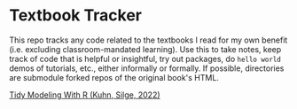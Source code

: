 # Textbook Tracker

This repo tracks any code related to the textbooks I read for my own benefit
(i.e. excluding classroom-mandated learning). Use this to take notes,
keep track of code that is helpful or insightful, try out packages, 
do `hello world` demos of tutorials, etc., either informally or formally. If possible, directories are
submodule forked repos of the original book's HTML.

[Tidy Modeling With R (Kuhn, Silge, 2022)](./TMwR/README.md)